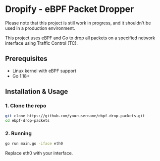 # Dropify - eBPF Packet Dropper

Please note that this project is still work in progress, and it shouldn't be used in a production environment.

This project uses eBPF and Go to drop all packets on a specified network interface using Traffic Control (TC).

## Prerequisites
- Linux kernel with eBPF support
- Go 1.18+

## Installation & Usage

### 1. Clone the repo
```sh
git clone https://github.com/yourusername/ebpf-drop-packets.git
cd ebpf-drop-packets
```

### 2. Running
```sh
go run main.go -iface eth0
```

Replace eth0 with your interface.

